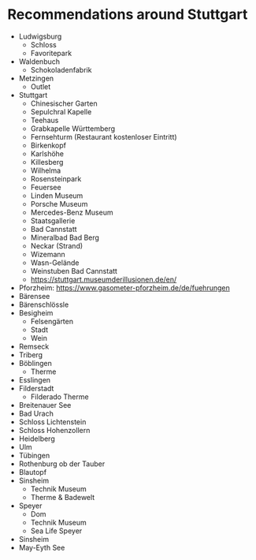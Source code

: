  
# Recommendations around Stuttgart

- Ludwigsburg
  - Schloss
  - Favoritepark
- Waldenbuch
  - Schokoladenfabrik
- Metzingen
  - Outlet
- Stuttgart
  - Chinesischer Garten
  - Sepulchral Kapelle
  - Teehaus
  - Grabkapelle Württemberg
  - Fernsehturm (Restaurant kostenloser Eintritt)
  - Birkenkopf
  - Karlshöhe
  - Killesberg
  - Wilhelma
  - Rosensteinpark
  - Feuersee
  - Linden Museum
  - Porsche Museum
  - Mercedes-Benz Museum
  - Staatsgallerie
  - Bad Cannstatt
  - Mineralbad Bad Berg
  - Neckar (Strand)
  - Wizemann
  - Wasn-Gelände
  - Weinstuben Bad Cannstatt
  - https://stuttgart.museumderillusionen.de/en/
- Pforzheim: https://www.gasometer-pforzheim.de/de/fuehrungen
- Bärensee
- Bärenschlössle
- Besigheim
  - Felsengärten
  - Stadt
  - Wein
- Remseck
- Triberg
- Böblingen
  - Therme
- Esslingen
- Filderstadt
  - Filderado Therme
- Breitenauer See
- Bad Urach
- Schloss Lichtenstein
- Schloss Hohenzollern
- Heidelberg
- Ulm
- Tübingen
- Rothenburg ob der Tauber
- Blautopf
- Sinsheim
  - Technik Museum
  - Therme & Badewelt
- Speyer
  - Dom
  - Technik Museum
  - Sea Life Speyer
- Sinsheim
- May-Eyth See
